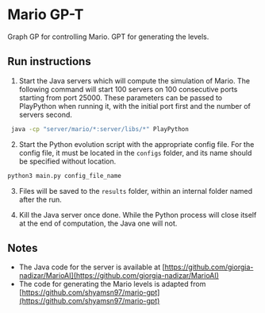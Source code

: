 # Mario GP-T

Graph GP for controlling Mario.
GPT for generating the levels.

## Run instructions

1. Start the Java servers which will compute the simulation of Mario.
   The following command will start 100 servers on 100 consecutive ports starting from port 25000.
   These parameters can be passed to PlayPython when running it, with the initial port first and the number of servers
   second.

```bash
 java -cp "server/mario/*:server/libs/*" PlayPython
```

2. Start the Python evolution script with the appropriate config file.
   For the config file, it must be located in the `configs` folder, and its name should be specified without location.

```bash
python3 main.py config_file_name
```

3. Files will be saved to the `results` folder, within an internal folder named after the run.

4. Kill the Java server once done.
   While the Python process will close itself at the end of computation, the Java one will not.

## Notes

- The Java code for the server is available
  at [https://github.com/giorgia-nadizar/MarioAI](https://github.com/giorgia-nadizar/MarioAI)
- The code for generating the Mario levels is adapted
  from [https://github.com/shyamsn97/mario-gpt](https://github.com/shyamsn97/mario-gpt)